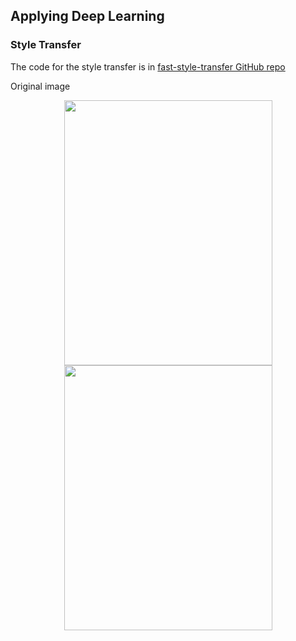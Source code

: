 ## Applying Deep Learning

### Style Transfer

The code for the style transfer is in [fast-style-transfer GitHub repo](https://github.com/lengstrom/fast-style-transfer)

Original image

<p align="center">
  <img width="333" height="424" src="https://user-images.githubusercontent.com/33187812/64392565-a91fbf00-d04d-11e9-812e-8708611fae74.jpg">
  <img width="333" height="424" src="https://user-images.githubusercontent.com/33187812/64392949-665ee680-d04f-11e9-8a3b-84957979e914.jpg">
</p>
